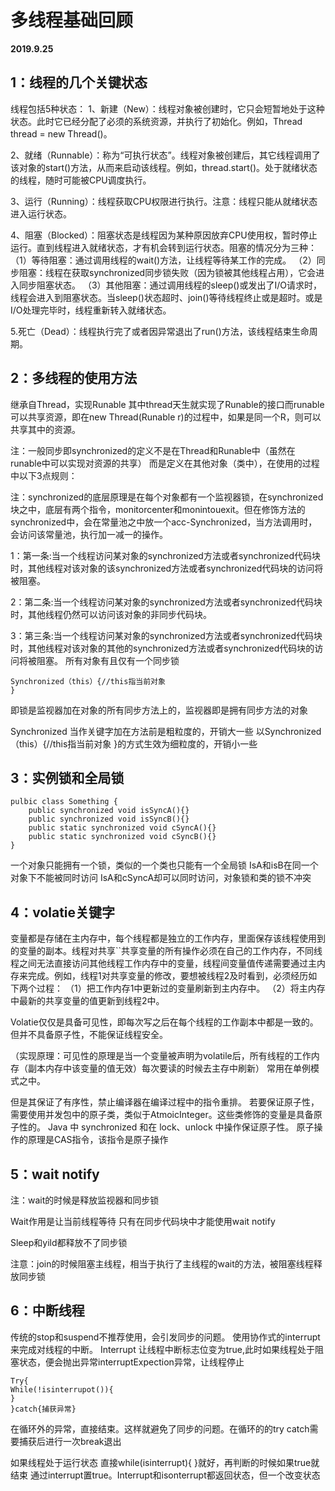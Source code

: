 ﻿# 多线程基础回顾
**2019.9.25**

## 1：线程的几个关键状态
线程包括5种状态：
1、新建（New）：线程对象被创建时，它只会短暂地处于这种状态。此时它已经分配了必须的系统资源，并执行了初始化。例如，Thread thread = new Thread()。

2、就绪（Runnable）：称为“可执行状态”。线程对象被创建后，其它线程调用了该对象的start()方法，从而来启动该线程。例如，thread.start()。处于就绪状态的线程，随时可能被CPU调度执行。

3、运行（Running）：线程获取CPU权限进行执行。注意：线程只能从就绪状态进入运行状态。

4、阻塞（Blocked）：阻塞状态是线程因为某种原因放弃CPU使用权，暂时停止运行。直到线程进入就绪状态，才有机会转到运行状态。阻塞的情况分为三种：
（1）等待阻塞：通过调用线程的wait()方法，让线程等待某工作的完成。
（2）同步阻塞：线程在获取synchronized同步锁失败（因为锁被其他线程占用），它会进入同步阻塞状态。
（3）其他阻塞：通过调用线程的sleep()或发出了I/O请求时，线程会进入到阻塞状态。当sleep()状态超时、join()等待线程终止或是超时。或是I/O处理完毕时，线程重新转入就绪状态。

5.死亡（Dead）：线程执行完了或者因异常退出了run()方法，该线程结束生命周期。

## 2：多线程的使用方法
继承自Thread，实现Runable
其中thread天生就实现了Runable的接口而runable可以共享资源，即在new Thread(Runable r)的过程中，如果是同一个R，则可以共享其中的资源。

注：一般同步即synchronized的定义不是在Thread和Runable中（虽然在runable中可以实现对资源的共享）
而是定义在其他对象（类中），在使用的过程中以下3点规则：

注：synchronized的底层原理是在每个对象都有一个监视器锁，在synchronized块之中，底层有两个指令，monitorcenter和monintouexit。但在修饰方法的synchronized中，会在常量池之中放一个acc-Synchronized，当方法调用时，会访问该常量池，执行加一减一的操作。

1：第一条:当一个线程访问某对象的synchronized方法或者synchronized代码块时，其他线程对该对象的该synchronized方法或者synchronized代码块的访问将被阻塞。

2：第二条:当一个线程访问某对象的synchronized方法或者synchronized代码块时，其他线程仍然可以访问该对象的非同步代码块。

3：第三条:当一个线程访问某对象的synchronized方法或者synchronized代码块时，其他线程对该对象的其他的synchronized方法或者synchronized代码块的访问将被阻塞。
所有对象有且仅有一个同步锁

```
Synchronized（this）{//this指当前对象
}
```

即锁是监视器加在对象的所有同步方法上的，监视器即是拥有同步方法的对象

Synchronized 当作关键字加在方法前是粗粒度的，开销大一些
            以Synchronized（this）{//this指当前对象
}的方式生效为细粒度的，开销小一些

## 3：实例锁和全局锁

```
pulbic class Something {
    public synchronized void isSyncA(){}
    public synchronized void isSyncB(){}
    public static synchronized void cSyncA(){}
    public static synchronized void cSyncB(){}
}
```

一个对象只能拥有一个锁，类似的一个类也只能有一个全局锁
  IsA和isB在同一个对象下不能被同时访问
  IsA和cSyncA却可以同时访问，对象锁和类的锁不冲突

## 4：volatie关键字
变量都是存储在主内存中，每个线程都是独立的工作内存，里面保存该线程使用到的变量的副本。线程对共享``共享变量的所有操作必须在自己的工作内存，不同线程之间无法直接访问其他线程工作内存中的变量，线程间变量值传递需要通过主内存来完成。例如，线程1对共享变量的修改，要想被线程2及时看到，必须经历如下两个过程：
（1）把工作内存1中更新过的变量刷新到主内存中。
（2）将主内存中最新的共享变量的值更新到线程2中。

Volatie仅仅是具备可见性，即每次写之后在每个线程的工作副本中都是一致的。但并不具备原子性，不能保证线程安全。

（实现原理：可见性的原理是当一个变量被声明为volatile后，所有线程的工作内存（副本内存中该变量的值无效）每次要读的时候去主存中刷新）
常用在单例模式之中。

但是其保证了有序性，禁止编译器在编译过程中的指令重排。
若要保证原子性，需要使用并发包中的原子类，类似于AtmoicInteger。这些类修饰的变量是具备原子性的。
Java 中 synchronized 和在 lock、unlock 中操作保证原子性。
原子操作的原理是CAS指令，该指令是原子操作

## 5：wait notify
注：wait的时候是释放监视器和同步锁
 
Wait作用是让当前线程等待
只有在同步代码块中才能使用wait notify

Sleep和yild都释放不了同步锁

注意：join的时候阻塞主线程，相当于执行了主线程的wait的方法，被阻塞线程释放同步锁

## 6：中断线程
传统的stop和suspend不推荐使用，会引发同步的问题。
使用协作式的interrupt来完成对线程的中断。
Interrupt 让线程中断标志位变为true,此时如果线程处于阻塞状态，便会抛出异常interruptExpection异常，让线程停止

```
Try{
While(!isinterrupot()){
}
}catch{捕获异常}
```

在循环外的异常，直接结束。这样就避免了同步的问题。在循环的的try catch需要捕获后进行一次break退出

如果线程处于运行状态
直接while(isinterrupt){
}就好，再判断的时候如果true就结束
通过interrupt置true。Interrupt和isonterrupt都返回状态，但一个改变状态



